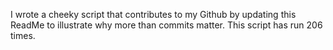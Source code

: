 I wrote a cheeky script that contributes to my Github by updating this ReadMe to illustrate why more than commits matter. This script has run 206 times.